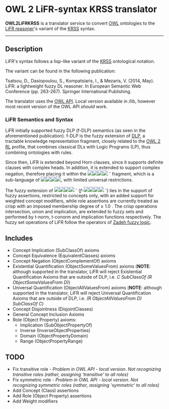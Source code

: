 # OWL 2 LiFR-syntax KRSS translator
**OWL2LiFRKRSS** is a translator service to convert [OWL](https://www.w3.org/OWL/) ontologies to the [LiFR reasoner](https://github.com/lifr-reasoner/lifr)'s variant of the [KRSS](https://franz.com/agraph/racer/krss-spec.pdf) syntax. 

------------

## Description ##
LiFR's syntax follows a lisp-like variant of the [KRSS](http://dl.kr.org/dl97/krss.ps) ontological notation.

The variant can be found in the following publication: 

Tsatsou, D., Dasiopoulou, S., Kompatsiaris, I., & Mezaris, V. (2014, May). LiFR: a lightweight fuzzy DL reasoner. In European Semantic Web Conference (pp. 263-267). Springer International Publishing. 

The translator uses the [OWL API](https://github.com/owlcs/owlapi). Local version available in /lib, however most recent version of the OWL API *should* work. 

### LiFR Semantics and Syntax ###
LiFR initially supported fuzzy DLP (f-DLP) semantics (as seen in the aforementioned publication). f-DLP is the fuzzy extension of [DLP](http://www.cs.man.ac.uk/~horrocks/Publications/download/2003/p117-grosof.pdf), a tractable knowledge representation fragment, closely related to the [OWL 2 RL](http://www.w3.org/TR/owl2-profiles/#OWL_2_RL) proﬁle, that combines classical DLs with Logic Programs (LP), thus combining ontologies with rules.

Since then, LiFR is extended beyond Horn clauses, since it supports definite clauses with complex heads. In addition, it is extended to support complex negation, therefore placing it within the ![](https://wikimedia.org/api/rest_v1/media/math/render/svg/2302a18e269dbecc43c57c0c2aced3bfae15278d)![](https://wikimedia.org/api/rest_v1/media/math/render/svg/19ef4c7b923a5125ac91aa491838a95ee15b804f)![](https://wikimedia.org/api/rest_v1/media/math/render/svg/0e9730a0ada0426927ff64141eb9f505eca132d4)![](https://wikimedia.org/api/rest_v1/media/math/render/svg/4e63ea009de5efbca2fc285b8550daaed577c6b8) <sup>-</sup> fragment, which is a sub-language of  ![](https://wikimedia.org/api/rest_v1/media/math/render/svg/2302a18e269dbecc43c57c0c2aced3bfae15278d)![](https://wikimedia.org/api/rest_v1/media/math/render/svg/19ef4c7b923a5125ac91aa491838a95ee15b804f)![](https://wikimedia.org/api/rest_v1/media/math/render/svg/0e9730a0ada0426927ff64141eb9f505eca132d4)![](https://wikimedia.org/api/rest_v1/media/math/render/svg/4e63ea009de5efbca2fc285b8550daaed577c6b8), with limited universal restrictions.

The fuzzy extension of ![](https://wikimedia.org/api/rest_v1/media/math/render/svg/2302a18e269dbecc43c57c0c2aced3bfae15278d)![](https://wikimedia.org/api/rest_v1/media/math/render/svg/19ef4c7b923a5125ac91aa491838a95ee15b804f)![](https://wikimedia.org/api/rest_v1/media/math/render/svg/0e9730a0ada0426927ff64141eb9f505eca132d4)![](https://wikimedia.org/api/rest_v1/media/math/render/svg/4e63ea009de5efbca2fc285b8550daaed577c6b8) <sup>-</sup> (*f*-![](https://wikimedia.org/api/rest_v1/media/math/render/svg/2302a18e269dbecc43c57c0c2aced3bfae15278d)![](https://wikimedia.org/api/rest_v1/media/math/render/svg/19ef4c7b923a5125ac91aa491838a95ee15b804f)![](https://wikimedia.org/api/rest_v1/media/math/render/svg/0e9730a0ada0426927ff64141eb9f505eca132d4)![](https://wikimedia.org/api/rest_v1/media/math/render/svg/4e63ea009de5efbca2fc285b8550daaed577c6b8) <sup>-</sup>) lies in the support of fuzzy assertions, restricted to concepts only, with an added support for weighted concept modifiers, while role assertions are currently treated as crisp with an imposed membership degree of ≥ 1.0 . The crisp operations intersection, union and implication, are extended to fuzzy sets and performed by t-norm, t-conorm and implication functions respectively. The fuzzy set operations of LiFR follow the operators of [Zadeh fuzzy logic](http://www-bisc.cs.berkeley.edu/Zadeh-1965.pdf). 

## Includes ##
- Concept Implication (SubClassOf) axioms
- Concept Equivalence (EquivalentClasses) axioms
- Concept Negation (ObjectComplementOf) axioms
- Existential Quantification (ObjectSomeValuesFrom) axioms (**NOTE**: although supported in the translator, LiFR will reject Existential Quantification Axioms that are outside of DLP, i.e. *C SubClassOf (R ObjectSomeValuesFrom D)*)
- Universal Quantification (ObjectAllValuesFrom) axioms (**NOTE**: although supported in the translator, LiFR will reject Universal Quantification Axioms that are outside of DLP, i.e. *(R ObjectAllValuesFrom D) SubClassOf C*)
- Concept Disjointness (DisjointClasses)
- General Concept Inclusion Axioms
- Role (Object Property) axioms: 
	- Implication (SubObjectPropertyOf)
	- Inverse (InverseObjectProperties) 
	- Domain (ObjectPropertyDomain)
	- Range (ObjectPropertyRange)


## TODO ##
- Fix transitive role - *Problem in OWL API - local version. Not recognizing transitive roles (rather, assigning 'transitive' to all roles)*
- Fix symmetric role - *Problem in OWL API - local version. Not recognizing symmetric roles (rather, assigning 'symmetric' to all roles)*
- Add Concept (Class) assertions
- Add Role (Object Property) assertions
- Add Weight modifiers